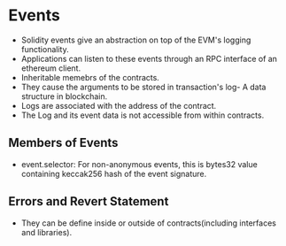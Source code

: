# Events

- Solidity events give an abstraction on top of the EVM's logging functionality.
- Applications can listen to these events through an RPC interface of an ethereum client.
- Inheritable memebrs of the contracts.
- They cause the arguments to be stored in transaction's log- A data structure in blockchain.
- Logs are associated with the address of the contract.
- The Log and its event data is not accessible from within contracts.

## Members of Events
- event.selector: For non-anonymous events, this is bytes32 value containing keccak256 hash of the event signature.

## Errors and Revert Statement

- They can be define inside or outside of contracts(including interfaces and libraries).

